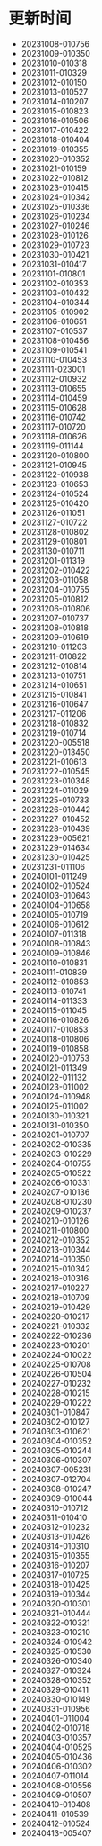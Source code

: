 # 更新时间


* 20231008-010756
* 20231009-010350
* 20231010-010318
* 20231011-010329
* 20231012-010150
* 20231013-010527
* 20231014-010207
* 20231015-010823
* 20231016-010506
* 20231017-010422
* 20231018-010404
* 20231019-010355
* 20231020-010352
* 20231021-010159
* 20231022-010812
* 20231023-010415
* 20231024-010342
* 20231025-010336
* 20231026-010234
* 20231027-010246
* 20231028-010126
* 20231029-010723
* 20231030-010421
* 20231031-010417
* 20231101-010801
* 20231102-010353
* 20231103-010432
* 20231104-010344
* 20231105-010902
* 20231106-010651
* 20231107-010537
* 20231108-010456
* 20231109-010541
* 20231110-010453
* 20231111-023001
* 20231112-010932
* 20231113-010655
* 20231114-010459
* 20231115-010628
* 20231116-010742
* 20231117-010720
* 20231118-010626
* 20231119-011144
* 20231120-010800
* 20231121-010945
* 20231122-010938
* 20231123-010653
* 20231124-010524
* 20231125-010420
* 20231126-011051
* 20231127-010722
* 20231128-010802
* 20231129-010801
* 20231130-010711
* 20231201-011319
* 20231202-010422
* 20231203-011058
* 20231204-010755
* 20231205-010812
* 20231206-010806
* 20231207-010737
* 20231208-010818
* 20231209-010619
* 20231210-011203
* 20231211-010822
* 20231212-010814
* 20231213-010751
* 20231214-010651
* 20231215-010841
* 20231216-010647
* 20231217-011206
* 20231218-010832
* 20231219-010714
* 20231220-005518
* 20231220-013450
* 20231221-010613
* 20231222-010545
* 20231223-010348
* 20231224-011029
* 20231225-010733
* 20231226-010442
* 20231227-010452
* 20231228-010439
* 20231229-005621
* 20231229-014634
* 20231230-010425
* 20231231-011106
* 20240101-011249
* 20240102-010524
* 20240103-010643
* 20240104-010658
* 20240105-010719
* 20240106-010612
* 20240107-011318
* 20240108-010843
* 20240109-010846
* 20240110-010831
* 20240111-010839
* 20240112-010853
* 20240113-010741
* 20240114-011333
* 20240115-011045
* 20240116-010826
* 20240117-010853
* 20240118-010806
* 20240119-010858
* 20240120-010753
* 20240121-011349
* 20240122-011132
* 20240123-011002
* 20240124-010948
* 20240125-011002
* 20240130-010321
* 20240131-010350
* 20240201-010707
* 20240202-010335
* 20240203-010229
* 20240204-010755
* 20240205-010522
* 20240206-010331
* 20240207-010136
* 20240208-010230
* 20240209-010237
* 20240210-010126
* 20240211-010800
* 20240212-010352
* 20240213-010344
* 20240214-010350
* 20240215-010342
* 20240216-010316
* 20240217-010227
* 20240218-010709
* 20240219-010429
* 20240220-010217
* 20240221-010332
* 20240222-010236
* 20240223-010201
* 20240224-010022
* 20240225-010708
* 20240226-010504
* 20240227-010232
* 20240228-010215
* 20240229-010222
* 20240301-010847
* 20240302-010127
* 20240303-010621
* 20240304-010352
* 20240305-010244
* 20240306-010307
* 20240307-005231
* 20240307-012704
* 20240308-010247
* 20240309-010044
* 20240310-010712
* 20240311-010410
* 20240312-010232
* 20240313-010426
* 20240314-010310
* 20240315-010355
* 20240316-010207
* 20240317-010725
* 20240318-010425
* 20240319-010344
* 20240320-010301
* 20240321-010444
* 20240322-010321
* 20240323-010210
* 20240324-010942
* 20240325-010530
* 20240326-010340
* 20240327-010324
* 20240328-010352
* 20240329-010411
* 20240330-010149
* 20240331-010956
* 20240401-011004
* 20240402-010718
* 20240403-010357
* 20240404-010525
* 20240405-010436
* 20240406-010302
* 20240407-011014
* 20240408-010556
* 20240409-010507
* 20240410-010408
* 20240411-010539
* 20240412-010524
* 20240413-005407
